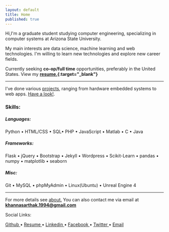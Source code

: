 ```yaml
---
layout: default
title: Home
published: true
---
```



Hi,I'm a graduate student studying computer engineering, specializing in computer systems at Arizona State University.

My main interests are data science, machine learning and web technologies. I'm willing to learn new technologies and explore new career fields.

Currently seeking **co-op/full time** opportunities, preferably in the United States. View my **[resume.](http://khannasarthak.github.io/SarthakKhannaCV.pdf){:target="_blank"}**

---
I've done various [projects](http://khannasarthak.github.io/projects/), ranging from hardware embedded systems to web apps. [Have a look!](http://khannasarthak.github.io/projects/).

### Skills:

##### Languages:

Python • HTML/CSS • SQL• PHP • JavaScript • Matlab • C • Java

##### Frameworks:

Flask • jQuery • Bootstrap • Jekyll • Wordpress • Scikit-Learn • pandas • numpy • matplotlib • seaborn 

##### Misc:

Git • MySQL • phpMyAdmin • Linux(Ubuntu) • Unreal Engine 4

---
For more details see [about.](http://khannasarthak.github.io/about/) You can also contact me via email at <a href="mailto:{{ site.email}}">**khannasarthak.1994@gmail.com**</a>

Social Links:

<a href="https://github.com/{{ site.github_username }}" target="_blank">Github 
<i class="fa fa-github fa-lg fa-border"></i> 
</a> •
<a href="http://khannasarthak.github.io/SarthakKhannaCV.pdf" target="_blank">Resume
<i class="fa fa-file-text-o fa-lg fa-border"></i>
</a> •
<a href="https://linkedin.com/in/{{ site.linkedin_username }}" target="_blank">Linkedin
<i class="fa fa-linkedin fa-lg fa-border"></i> 
</a> •
<a href="https://www.facebook.com/khannasarthak94" target="_blank">Facebook
<i class="fa fa-facebook-official fa-lg fa-border"></i>
</a> •
<a href="https://twitter.com/sarthakkhanna94" target="_blank">Twitter
<i class="fa fa-twitter fa-lg fa-border"></i>
</a> •
<a href="mailto:{{ site.email }}">Email
<i class="fa fa-envelope fa-lg fa-border"></i> 
</a>



